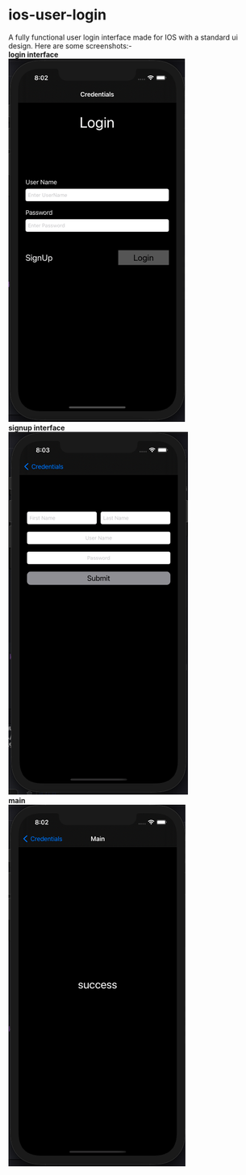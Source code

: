 # ios-user-login
A fully functional user login interface made for IOS with a standard ui design.
Here are some screenshots:-
<br>
**login interface**
<br>
![](/images/login.png)
<br>
**signup interface**
<br>
![](/images/signup.png)
<br>
**main**
<br>
![](/images/goToMain.png)
<br>
